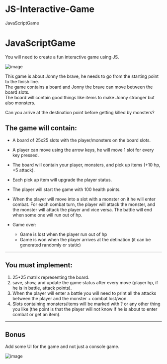 # JS-Interactive-Game
JavaScriptGame

# JavaScriptGame

You will need to create a fun interactive game using JS.

![image](https://user-images.githubusercontent.com/34707669/206923131-88bd771d-e231-4de9-bbc4-fedc88f70cdf.png)


This game is about Jonny the brave, he needs to go from the starting point to the finish line.<br>
The game contains a board and Jonny the brave can move between the board slots.<br>
The board will contain good things like items to make Jonny stronger but also monsters.

Can you arrive at the destination point before getting killed by monsters?  

The game will contain:
-

- A board of 25x25 slots with the player/monsters on the board slots.
- A player can move using the arrow keys, he will move 1 slot for every key pressed.
- The board will contain your player, monsters, and pick up items (+10 hp, +5 attack).
- Each pick up item will upgrade the player status.
- The player will start the game with 100 health points.
- When the player will move into a slot with a monster on it he will enter combat.
For each combat turn, the player will attack the monster, and the monster will attack the player and vice versa.
The battle will end when some one will run out of hp.

- Game over:
  - Game is lost when the player run out of hp
  - Game is won when the player arrives at the detination (it can be generated randomly or static)


------

You must implement:
-

1. 25*25 matrix representing the board.
2. save, show, and update the game status after every move (player hp, if he is in battle, attack points).
3. When the player will enter a battle you will need to print all the attacks between the player and the monster +
    combat lost/won.
4. Slots containing monsters/items will be marked with ? or any other thing you like (the point is that the player will not know if he is about to enter combat or get an item).
---

Bonus
-

Add some UI for the game and not just a console game.


![image](https://user-images.githubusercontent.com/34707669/206924758-7d5fb794-c80d-4f50-9e77-8f0f1418dc0b.png)
